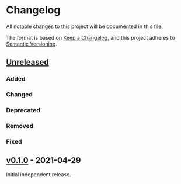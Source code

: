 # Changelog
All notable changes to this project will be documented in this file.

The format is based on [Keep a Changelog](https://keepachangelog.com/en/1.0.0/),
and this project adheres to [Semantic Versioning](https://semver.org/spec/v2.0.0.html).

## [Unreleased]

### Added

### Changed

### Deprecated

### Removed

### Fixed

## [v0.1.0] - 2021-04-29

Initial independent release.

[Unreleased]: <https://github.com/stac-extensions/ml-aoi/compare/v0.1.0...HEAD>
[v0.1.0]: <https://github.com/stac-extensions/ml-aoi/tree/v0.1.0>
